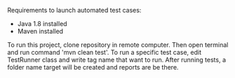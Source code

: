 Requirements to launch automated test cases:
- Java 1.8 installed 
- Maven installed

To run this project, clone repository in remote computer.
Then open terminal and run command 'mvn clean test'.
To run a specific test case, edit TestRunner class and write tag name that want to run.
After running tests, a folder name target will be created and reports are be there.